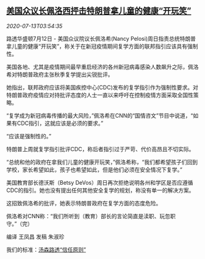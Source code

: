 <!--1594614199000-->
[美国众议长佩洛西抨击特朗普拿儿童的健康“开玩笑”](https://cn.reuters.com/article/health-coronavirus-usa-school-0713-idCNKCS24E09Y)
------

<div><i>2020-07-13T03:54:35</i></div><div class="StandardArticleBody_body"><p>路透华盛顿7月12日 - 美国众议院议长佩洛希(Nancy Pelosi)周日指责总统特朗普拿儿童的健康“开玩笑”，称关于在新冠疫情期间复学方面的联邦指引应该具有强制性。 </p><p>美国各地、尤其是疫情期间最早重启经济的各州新冠病毒感染人数飙升之际，佩洛希对特朗普政府主张秋季复学提出尖锐批评。 </p><p>她指出，联邦政府应该将美国疾控中心(CDC)发布的复学指引作为强制性要求。对特朗普政府疫情应对持批评态度的人士一直以来呼吁在控制疫情方面采取全国性策略。 </p><p>“复学成为新冠病毒传播的最大风险，”佩洛希在CNN的“国情咨文”节目中说道，“如果有CDC指引，这就应该是必须的要求。” </p><p>“应该是强制性的。” </p><p>特朗普上周就复学指引批评CDC，称后者指引过于严苛、代价高昂且不切实际。 </p><p>“总统和他的政府在拿我们儿童的健康开玩笑，”佩洛希称，“我们都希望孩子们回到学校，家长希望如此，孩子也希望如此，但是他们必须在安全情况下复学。” </p><p>美国教育部长德沃斯（Betsy DeVos）周日再次拒绝说明各州和学区是否应遵循CDC的指引。她也没有提出任何其他安全复学的规划，称没有单一的解决方案。 </p><p>这招致佩洛希的批评，她表示特朗普政府在复学方面的态度危险。 </p><p>佩洛希对CNN称：“我们所听到（教育）部长的言论简直是渎职、玩忽职守。”（完） </p><p>编译 王凤昌 发稿 朱淑珍</p><div class="StandardArticleBody_trustBadgeContainer"><span class="StandardArticleBody_trustBadgeTitle">我们的标准：</span><span class="trustBadgeUrl"><a href="https://www.thomsonreuters.cn/content/dam/openweb/documents/pdf/china/brochures/about-us-1.pdf">汤森路透“信任原则”</a></span></div></div>
